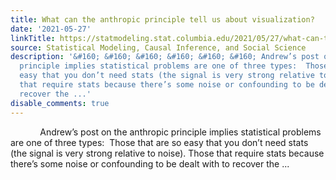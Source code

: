 ```yaml
---
title: What can the anthropic principle tell us about visualization?
date: '2021-05-27'
linkTitle: https://statmodeling.stat.columbia.edu/2021/05/27/what-can-the-anthropic-principle-tell-us-about-visualization/
source: Statistical Modeling, Causal Inference, and Social Science
description: '&#160; &#160; &#160; &#160; &#160; &#160; Andrew’s post on the anthropic
  principle implies statistical problems are one of three types:  Those that are so
  easy that you don’t need stats (the signal is very strong relative to noise). Those
  that require stats because there’s some noise or confounding to be dealt with to
  recover the ...'
disable_comments: true
---
```

&#160; &#160; &#160; &#160; &#160; &#160; Andrew’s post on the anthropic principle implies statistical problems are one of three types:  Those that are so easy that you don’t need stats (the signal is very strong relative to noise). Those that require stats because there’s some noise or confounding to be dealt with to recover the ...